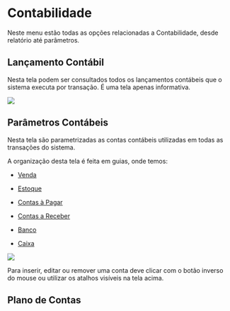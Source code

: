 # Contabilidade

Neste menu estão todas as opções relacionadas a Contabilidade, desde relatório até parâmetros.



## Lançamento Contábil

Nesta tela podem ser consultados todos os lançamentos contábeis que o sistema executa por transação. É uma tela apenas informativa.

![](C:/Users/carin/Documents/GitHub/continente-parent/docs/images/contabilidade_lancamento_contabil.jpg)



## Parâmetros Contábeis

Nesta tela são parametrizadas as contas contábeis utilizadas em todas as transações do sistema.

A organização desta tela é feita em guias, onde temos:

- [Venda](contabilidade_parametro_contabil_venda.md)

- [Estoque](contabilidade_parametro_contabil_estoque.md)

- [Contas à Pagar](contabilidade_parametro_contabil_contas_pagar.md)

- [Contas a Receber](contabilidade_parametro_contabil_contas_receber.md)

- [Banco](contabilidade_parametro_contabil_banco.md)

- [Caixa](contabilidade_parametro_contabil_caixa.md)

  

![](C:/Users/carin/Documents/GitHub/continente-parent/docs/images/contabilidade_parametro_contabil.jpg)



Para inserir, editar ou remover uma conta deve clicar com o botão inverso do mouse ou utilizar os atalhos  visíveis na tela acima.





## Plano de Contas

